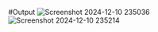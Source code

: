 #Output
![Screenshot 2024-12-10 235036](https://github.com/user-attachments/assets/5aa8384a-7705-4ca3-ba73-830a8f47130b)
![Screenshot 2024-12-10 235214](https://github.com/user-attachments/assets/5bbe46ff-2592-410a-b1f8-b982d520546c)



